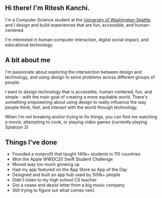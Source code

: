## Hi there! I'm Ritesh Kanchi.

I'm a Computer Science student at the [University of Washington-Seattle](https://uw.edu), and I design and build experiences that are fun, accessible, and human-centered.

I'm interested in human-computer interaction, digital social impact, and educational technology.

## A bit about me
I'm passionate about exploring the intersection between design and technology, and using design to solve problems across different groups of people.

I want to design technology that is accessible, human-centered, fun, and simple - with the main goal of creating a more equitable world. There's something empowering about using design to really influence the way people think, feel, and interact with the world through technology.

When I'm not breaking and/or trying to fix things, you can find me watching a movie, attempting to cook, or playing video games (currently playing Splatoon 3)

## Things I've done
- Founded a nonprofit that taught 140k+ students in 110 countries
- Won the Apple WWDC20 Swift Student Challenge
- Moved way too much growing up
- Had my app featured on the App Store as App of the Day
- Designed and built an app hub used by 500k+ people
- Didn't listen to my high school CS teacher
- Got a cease and desist letter from a big music company
- Still trying to figure out what comes next.
